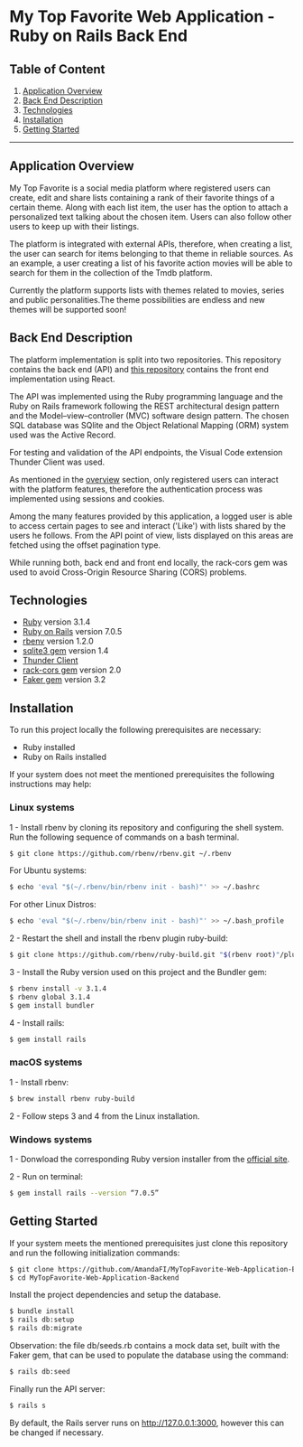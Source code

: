 # My Top Favorite Web Application - Ruby on Rails Back End

## Table of Content

1. [Application Overview](#application-overview)
2. [Back End Description](#back-end-description)
3. [Technologies](#technologies)
4. [Installation](#installation)
5. [Getting Started](#getting-started)

---

## **Application Overview** <a name="application-overview"></a>

My Top Favorite is a social media platform where registered users can create, edit and share lists containing a rank of their favorite things of a certain theme. Along with each list item, the user has the option to attach a personalized text talking about the chosen item. Users can also follow other users to keep up with their listings.

The platform is integrated with external APIs, therefore, when creating a list, the user can search for items belonging to that theme in reliable sources. As an example, a user creating a list of his favorite action movies will be able to search for them in the collection of the Tmdb platform.

Currently the platform supports lists with themes related to movies, series and public personalities.The theme possibilities are endless and new themes will be supported soon!

## **Back End Description** <a name="back-end-description"></a>

The platform implementation is split into two repositories. This repository contains the back end (API) and [this repository](https://github.com/AmandaFI/MyTopFavorite-Web-Application-Frontend) contains the front end implementation using React.

The API was implemented using the Ruby programming language and the Ruby on Rails framework following the REST architectural design pattern and the Model–view–controller (MVC) software design pattern. The chosen SQL database was SQlite and the Object Relational Mapping (ORM) system used was the Active Record.

For testing and validation of the API endpoints, the Visual Code extension Thunder Client was used.

As mentioned in the [overview](#Overview) section, only registered users can interact with the platform features, therefore the authentication process was implemented using sessions and cookies.

Among the many features provided by this application, a logged user is able to access certain pages to see and interact ('Like') with lists shared by the users he follows. From the API point of view, lists displayed on this areas are fetched using the offset pagination type.

While running both, back end and front end locally, the rack-cors gem was used to avoid Cross-Origin Resource Sharing (CORS) problems.

## **Technologies** <a name="technologies"></a>

- [Ruby](https://www.ruby-lang.org/pt/) version 3.1.4
- [Ruby on Rails](https://rubyonrails.org/) version 7.0.5
- [rbenv](https://github.com/rbenv/rbenv) version 1.2.0
- [sqlite3 gem](https://rubygems.org/gems/sqlite3/versions/1.3.11?locale=pt-BR) version 1.4
- [Thunder Client](https://www.thunderclient.com/)
- [rack-cors gem](https://github.com/cyu/rack-cors) version 2.0
- [Faker gem](https://github.com/faker-ruby/faker) version 3.2

## **Installation** <a name="installation"></a>

To run this project locally the following prerequisites are necessary:

- Ruby installed
- Ruby on Rails installed

If your system does not meet the mentioned prerequisites the following instructions may help:

### **Linux systems**

1 - Install rbenv by cloning its repository and configuring the shell system. Run the following sequence of commands on a bash terminal.

```bash
$ git clone https://github.com/rbenv/rbenv.git ~/.rbenv
```

For Ubuntu systems:

```bash
$ echo 'eval "$(~/.rbenv/bin/rbenv init - bash)"' >> ~/.bashrc
```

For other Linux Distros:

```bash
$ echo 'eval "$(~/.rbenv/bin/rbenv init - bash)"' >> ~/.bash_profile
```

2 - Restart the shell and install the rbenv plugin ruby-build:

```bash
$ git clone https://github.com/rbenv/ruby-build.git "$(rbenv root)"/plugins/ruby-build
```

3 - Install the Ruby version used on this project and the Bundler gem:

```bash
$ rbenv install -v 3.1.4
$ rbenv global 3.1.4
$ gem install bundler
```

4 - Install rails:

```bash
$ gem install rails
```

### **macOS systems**

1 - Install rbenv:

```bash
$ brew install rbenv ruby-build
```

2 - Follow steps 3 and 4 from the Linux installation.

### **Windows systems**

1 - Donwload the corresponding Ruby version installer from the [official site](https://rubyinstaller.org/).

2 - Run on terminal:

```bash
$ gem install rails --version “7.0.5”
```

## **Getting Started** <a name="getting-started"></a>

If your system meets the mentioned prerequisites just clone this repository and run the following initialization commands:

```bash
$ git clone https://github.com/AmandaFI/MyTopFavorite-Web-Application-Backend.git
$ cd MyTopFavorite-Web-Application-Backend
```

Install the project dependencies and setup the database.

```bash
$ bundle install
$ rails db:setup
$ rails db:migrate
```

Observation: the file db/seeds.rb contains a mock data set, built with the Faker gem, that can be used to populate the database using the command:

```bash
$ rails db:seed
```

Finally run the API server:

```bash
$ rails s
```

By default, the Rails server runs on http://127.0.0.1:3000, however this can be changed if necessary.
